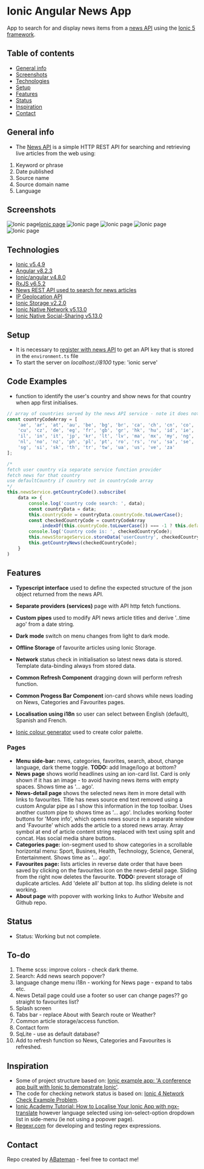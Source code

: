 # Ionic Angular News App

App to search for and display news items from a [news API](https://newsapi.org/) using the [Ionic 5 framework](https://ionicframework.com/docs).

## Table of contents

* [General info](#general-info)
* [Screenshots](#screenshots)
* [Technologies](#technologies)
* [Setup](#setup)
* [Features](#features)
* [Status](#status)
* [Inspiration](#inspiration)
* [Contact](#contact)

## General info

* The [News API](https://newsapi.org/) is a simple HTTP REST API for searching and retrieving live articles from the web using:

1. Keyword or phrase
2. Date published
3. Source name
4. Source domain name
5. Language

## Screenshots

![Ionic page](./img/news-mobile9-16.png)[Ionic page](./img/news-mobile9-16.png)
![Ionic page](./img/news-detail.png)
![Ionic page](./img/categories-page.png)
![Ionic page](./img/favourites-page.png)
![Ionic page](./img/about-page.png)

## Technologies

* [Ionic v5.4.9](https://ionicframework.com/)
* [Angular v8.2.3](https://angular.io/)
* [Ionic/angular v4.8.0](https://www.npmjs.com/package/@ionic/angular)
* [RxJS v6.5.2](https://reactivex.io/)
* [News REST API used to search for news articles](https://newsapi.org/)
* [IP Geolocation API](http://ip-api.com/)
* [Ionic Storage v2.2.0](https://ionicframework.com/docs/building/storage)
* [Ionic Native Network v5.13.0](https://ionicframework.com/docs/native/network)
* [Ionic Native Social-Sharing v5.13.0](https://ionicframework.com/docs/native/social-sharing)

## Setup

* It is necessary to [register with news API](https://newsapi.org/docs/get-started) to get an API key that is stored in the `environment.ts` file
* To start the server on _localhost://8100_ type: 'ionic serve'

## Code Examples

* function to identify the user's country and show news for that country when app first initialises.

```typescript
// array of countries served by the news API service - note it does not include Spain
const countryCodeArray = [
	'ae', 'ar', 'at', 'au', 'be', 'bg', 'br', 'ca', 'ch', 'cn', 'co',
	'cu', 'cz', 'de', 'eg', 'fr', 'gb', 'gr', 'hk', 'hu', 'id', 'ie',
	'il', 'in', 'it', 'jp', 'kr', 'lt', 'lv', 'ma', 'mx', 'my', 'ng',
	'nl', 'no', 'nz', 'ph', 'pl', 'pt', 'ro', 'rs', 'ru', 'sa', 'se',
	'sg', 'si', 'sk', 'th', 'tr', 'tw', 'ua', 'us', 've', 'za'
];

/* 
fetch user country via separate service function provider
fetch news for that country
use defaultCountry if country not in countryCode array
*/
this.newsService.getCountryCode().subscribe(
	data => {
		console.log('country code search: ', data);
		const countryData = data;
		this.countryCode = countryData.countryCode.toLowerCase();
		const checkedCountryCode = countryCodeArray
			.indexOf(this.countryCode.toLowerCase()) === -1 ? this.defaultCountry : countryData.countryCode.toLowerCase();
		console.log('Country code is: ', checkedCountryCode);
		this.newsStorageService.storeData('userCountry', checkedCountryCode.toString());
		this.getCountryNews(checkedCountryCode);
	}
)
```

## Features

* **Typescript interface** used to define the expected structure of the json object returned from the news API.
* **Separate providers (services)** page with API http fetch functions.
* **Custom pipes** used to modify API news article titles and derive '..time ago' from a date string.
* **Dark mode** switch on menu changes from light to dark mode.
* **Offline Storage** of favourite articles using Ionic Storage.
* **Network** status check in initialisation so latest news data is stored. Template data-binding always from stored data.
* **Common Refresh Component** dragging down will perform refresh function.
* **Common Progess Bar Component** ion-card shows while news loading on News, Categories and Favourites pages.
* **Localisation using i18n** so user can select between English (default), Spanish and French.

* [Ionic colour generator](https://ionicframework.com/docs/theming/color-generator) used to create color palette.

### Pages

* **Menu side-bar:** news, categories, favorites, search, about, change language, dark theme toggle.
**TODO:** add Image/logo at bottom?
* **News page** shows world headlines using an ion-card list. Card is only shown if it has an image - to avoid having news items with empty spaces. Shows time as '... ago'.
* **News-detail page** shows the selected news item in more detail with links to favourites. Title has news source end text removed using a custom Angular pipe as I show this information in the top toolbar. Uses another custom pipe to shows time as '... ago'. Includes working footer buttons for 'More info', which opens news source in a separate window and 'Favourite' which adds the article to a stored news array. Array symbol at end of article content string replaced with text using split and concat. Has social media share buttons. 
* **Categories page:** ion-segment used to show categories in a scrollable horizontal menu: Sport, Busines, Health, Technology, Science, General, Entertainment. Shows time as '... ago'.
* **Favourites page:** lists articles in reverse date order that have been saved by clicking on the favourites icon on the news-detail page. Sliding from the right now deletes the favourite.
**TODO:** prevent storage of duplicate articles. Add 'delete all' button at top. lhs sliding delete is not working.
* **About page** with popover with working links to Author Website and Github repo.

## Status

* Status: Working but not complete.

## To-do
1. Theme scss: improve colors - check dark theme.
2. Search: Add news search popover?
5. language change menu i18n - working for News page - expand to tabs etc.
6. News Detail page could use a footer so user can change pages?? go straight to favourites list?
7. Splash screen
8. Tabs bar - replace About with Search route or Weather?
9. Common article storage/access function.
10. Contact form
11. SqLite - use as default database?
12. Add to refresh function so News, Categories and Favourites is refreshed.

## Inspiration

* Some of project structure based on: [Ionic example app: 'A conference app built with Ionic to demonstrate Ionic'](https://github.com/ionic-team/ionic-conference-app).
* The code for checking network status is based on: [Ionic 4 Network Check Example Problem](https://forum.ionicframework.com/t/ionic-4-network-check-example-problem/157909/2).
* [Ionic Academy Tutorial: How to Localise Your Ionic App with ngx-translate](https://ionicacademy.com/localise-ionic-ngx-translate/) however language selected using ion-select-option dropdown list in side-menu (ie not using a popover page).
* [Regexr.com](https://regexr.com/) for developing and testing regex expressions.

## Contact

Repo created by [ABateman](https://www.andrewbateman.org) - feel free to contact me!
